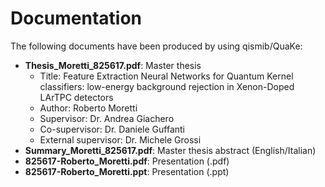 # Documentation
The following documents have been produced by using qismib/QuaKe:

* **Thesis_Moretti_825617.pdf**: Master thesis
    * Title: Feature Extraction Neural Networks for Quantum Kernel classifiers: low-energy background rejection in Xenon-Doped LArTPC detectors
    * Author: Roberto Moretti
    * Supervisor: Dr. Andrea Giachero
    * Co-supervisor: Dr. Daniele Guffanti
    * External supervisor: Dr. Michele Grossi
* **Summary_Moretti_825617.pdf**: Master thesis abstract (English/Italian)
* **825617-Roberto_Moretti.pdf**: Presentation (.pdf)
* **825617-Roberto_Moretti.ppt**: Presentation (.ppt)